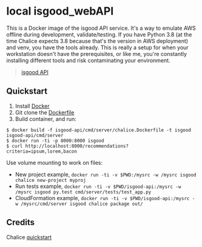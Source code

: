 # local isgood_webAPI
This is a Docker image of the isgood API service.
  It's a way to emulate AWS offline during development, validate/testing.
  If you have Python 3.8 (at the time Chalice expects 3.8 because that's the version
  in AWS deployment) and venv, you have the tools already.
  This is really a setup for when your workstation doesn't have the prerequisites,
  or like me, you're constantly installing different tools and risk contaminating
  your environment.


> [isgood API](https://github.com/for-good/isgood-api)

## Quickstart
1. Install [Docker](https://docker.com/)
2. Git clone the [Dockerfile](https://github.com/for-good/isgood-api.git)
3. Build container, and run: 

```console
$ docker build -f isgood-api/cmd/server/chalice.Dockerfile -t isgood isgood-api/cmd/server
$ docker run -ti -p 8000:8000 isgood
$ curl http://localhost:8000/recommendations?criteria=ipsum,lorem,bacon
```

Use volume mounting to work on files:
- New project example, ```docker run -ti -v $PWD:/mysrc -w /mysrc isgood chalice new-project myproj```
- Run tests example, ```docker run -ti -v $PWD/isgood-api:/mysrc -w /mysrc isgood py.test cmd/server/tests/test_app.py```
- CloudFormation example, ```docker run -ti -v $PWD/isgood-api:/mysrc -w /mysrc/cmd/server isgood chalice package out/```




## Credits

Chalice 
 [quickstart](https://aws.github.io/chalice/)


